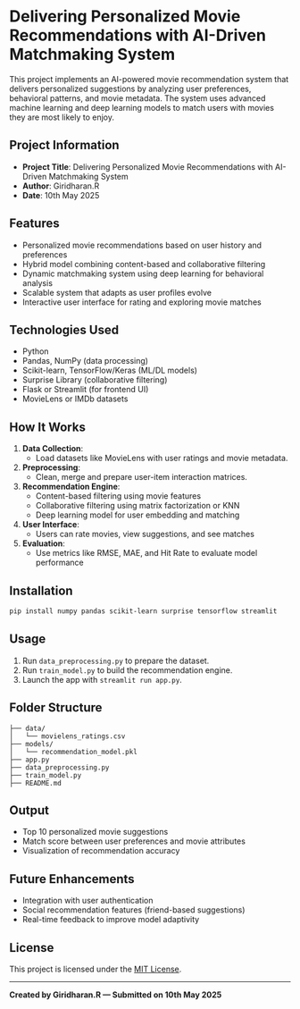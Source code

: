 # Delivering Personalized Movie Recommendations with AI-Driven Matchmaking System

This project implements an AI-powered movie recommendation system that delivers personalized suggestions by analyzing user preferences, behavioral patterns, and movie metadata. The system uses advanced machine learning and deep learning models to match users with movies they are most likely to enjoy.

## Project Information

- **Project Title**: Delivering Personalized Movie Recommendations with AI-Driven Matchmaking System
- **Author**: Giridharan.R
- **Date**: 10th May 2025

## Features

- Personalized movie recommendations based on user history and preferences
- Hybrid model combining content-based and collaborative filtering
- Dynamic matchmaking system using deep learning for behavioral analysis
- Scalable system that adapts as user profiles evolve
- Interactive user interface for rating and exploring movie matches

## Technologies Used

- Python
- Pandas, NumPy (data processing)
- Scikit-learn, TensorFlow/Keras (ML/DL models)
- Surprise Library (collaborative filtering)
- Flask or Streamlit (for frontend UI)
- MovieLens or IMDb datasets

## How It Works

1. **Data Collection**:
   - Load datasets like MovieLens with user ratings and movie metadata.
2. **Preprocessing**:
   - Clean, merge and prepare user-item interaction matrices.
3. **Recommendation Engine**:
   - Content-based filtering using movie features
   - Collaborative filtering using matrix factorization or KNN
   - Deep learning model for user embedding and matching
4. **User Interface**:
   - Users can rate movies, view suggestions, and see matches
5. **Evaluation**:
   - Use metrics like RMSE, MAE, and Hit Rate to evaluate model performance

## Installation

```bash
pip install numpy pandas scikit-learn surprise tensorflow streamlit
```

## Usage

1. Run `data_preprocessing.py` to prepare the dataset.
2. Run `train_model.py` to build the recommendation engine.
3. Launch the app with `streamlit run app.py`.

## Folder Structure

```
├── data/
│   └── movielens_ratings.csv
├── models/
│   └── recommendation_model.pkl
├── app.py
├── data_preprocessing.py
├── train_model.py
├── README.md
```

## Output

- Top 10 personalized movie suggestions
- Match score between user preferences and movie attributes
- Visualization of recommendation accuracy

## Future Enhancements

- Integration with user authentication
- Social recommendation features (friend-based suggestions)
- Real-time feedback to improve model adaptivity

## License

This project is licensed under the [MIT License](LICENSE).

---

**Created by Giridharan.R — Submitted on 10th May 2025**